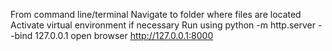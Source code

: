 From command line/terminal
Navigate to folder where files are located
Activate virtual environment if necessary
Run using python -m http.server --bind 127.0.0.1
open browser http://127.0.0.1:8000
